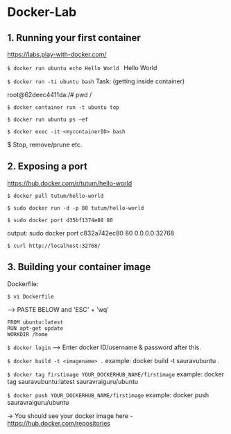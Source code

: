 # Docker-Lab

## 1. Running your first container
https://labs.play-with-docker.com/

`$ docker run ubuntu echo Hello World `
Hello World

`$ docker run -ti ubuntu bash`
Task: (getting inside container)

root@62deec4411da:/# pwd
/

`$ docker container run -t ubuntu top `

`$ docker run ubuntu ps –ef`

`$ docker exec -it <mycontainerID> bash`

$ Stop, remove/prune etc.



## 2. Exposing a port
https://hub.docker.com/r/tutum/hello-world

`$ docker pull tutum/hello-world `

`$ sudo docker run -d -p 80 tutum/hello-world`

`$ sudo docker port d35bf1374e88 80 `

output: sudo docker port c832a742ec80 80
0.0.0.0:32768

`$ curl http://localhost:32768/`

## 3. Building your container image

Dockerfile:

`$ vi Dockerfile`

--> PASTE BELOW and 'ESC' + 'wq'

```
FROM ubuntu:latest
RUN apt-get update
WORKDIR /home
```


`$ docker login`
--> Enter docker ID/username & password after this.

`$ docker build -t <imagename> .`
example: docker build -t sauravubuntu .

`$ docker tag firstimage YOUR_DOCKERHUB_NAME/firstimage`
example: docker tag sauravubuntu:latest sauravraiguru/ubuntu

`$ docker push YOUR_DOCKERHUB_NAME/firstimage`
example: docker push sauravraiguru/ubuntu

-> You should see your docker image here - https://hub.docker.com/repositories
